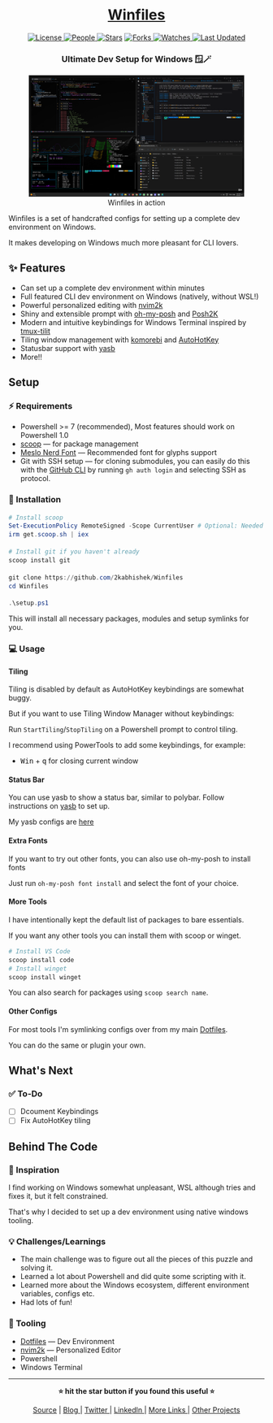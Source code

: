 <div align = "center">

<h1><a href="https://github.com/2kabhishek/Winfiles">Winfiles</a></h1>

<a href="https://github.com/2KAbhishek/Winfiles/blob/main/LICENSE">
<img alt="License" src="https://img.shields.io/github/license/2kabhishek/Winfiles?style=flat&color=eee&label="> </a>

<a href="https://github.com/2KAbhishek/Winfiles/graphs/contributors">
<img alt="People" src="https://img.shields.io/github/contributors/2kabhishek/Winfiles?style=flat&color=ffaaf2&label=People"> </a>

<a href="https://github.com/2KAbhishek/Winfiles/stargazers">
<img alt="Stars" src="https://img.shields.io/github/stars/2kabhishek/Winfiles?style=flat&color=98c379&label=Stars"></a>

<a href="https://github.com/2KAbhishek/Winfiles/network/members">
<img alt="Forks" src="https://img.shields.io/github/forks/2kabhishek/Winfiles?style=flat&color=66a8e0&label=Forks"> </a>

<a href="https://github.com/2KAbhishek/Winfiles/watchers">
<img alt="Watches" src="https://img.shields.io/github/watchers/2kabhishek/Winfiles?style=flat&color=f5d08b&label=Watches"> </a>

<a href="https://github.com/2KAbhishek/Winfiles/pulse">
<img alt="Last Updated" src="https://img.shields.io/github/last-commit/2kabhishek/Winfiles?style=flat&color=e06c75&label="> </a>

<h3>Ultimate Dev Setup for Windows 🪟🪄</h3>

<figure>
  <img src="images/screenshot.png" alt="Winfiles in action">
  <br/>
  <figcaption>Winfiles in action</figcaption>
</figure>

</div>

Winfiles is a set of handcrafted configs for setting up a complete dev environment on Windows.

It makes developing on Windows much more pleasant for CLI lovers.

## ✨ Features

- Can set up a complete dev environment within minutes
- Full featured CLI dev environment on Windows (natively, without WSL!)
- Powerful personalized editing with [nvim2k](https://github.com/2kabhishek/nvim2k)
- Shiny and extensible prompt with [oh-my-posh](https://ohmyposh.dev/) and [Posh2K](https://github.com/2kabhishek/Posh2K)
- Modern and intuitive keybindings for Windows Terminal inspired by [tmux-tilit](https://github.com/2kabhishek/tmux-tilit)
- Tiling window management with [komorebi](https://github.com/LGUG2Z/komorebi) and [AutoHotKey](https://www.autohotkey.com/)
- Statusbar support with [yasb](https://github.com/denBot/yasb)
- More!!

## Setup

### ⚡ Requirements

- Powershell >= 7 (recommended), Most features should work on Powershell 1.0
- [scoop](https://scoop.sh/) — for package management
- [Meslo Nerd Font](https://github.com/ryanoasis/nerd-fonts/blob/master/patched-fonts/Meslo/S-DZ/Regular/complete/Meslo%20LG%20S%20DZ%20Regular%20Nerd%20Font%20Complete.ttf) — Recommended font for glyphs support
- Git with SSH setup — for cloning submodules, you can easily do this with the [GitHub CLI](https://cli.github.com/) by running `gh auth login` and selecting SSH as protocol.

### 🚀 Installation

```ps1
# Install scoop
Set-ExecutionPolicy RemoteSigned -Scope CurrentUser # Optional: Needed to run a remote script the first time
irm get.scoop.sh | iex

# Install git if you haven't already
scoop install git

git clone https://github.com/2kabhishek/Winfiles
cd Winfiles

.\setup.ps1
```

This will install all necessary packages, modules and setup symlinks for you.

### 💻 Usage

#### Tiling

Tiling is disabled by default as AutoHotKey keybindings are somewhat buggy.

But if you want to use Tiling Window Manager without keybindings:

Run `StartTiling`/`StopTiling` on a Powershell prompt to control tiling.

I recommend using PowerTools to add some keybindings, for example:

- <kbd>Win</kbd> + <kbd>q</kbd> for closing current window

#### Status Bar

You can use yasb to show a status bar, similar to polybar.
Follow instructions on [yasb](https://github.com/denBot/yasb) to set up.

My yasb configs are [here](https://github.com/2KAbhishek/Winfiles/tree/main/config/yasb)

#### Extra Fonts

If you want to try out other fonts, you can also use oh-my-posh to install fonts

Just run `oh-my-posh font install` and select the font of your choice.

#### More Tools

I have intentionally kept the default list of packages to bare essentials.

If you want any other tools you can install them with scoop or winget.

```ps1
# Install VS Code
scoop install code
# Install winget
scoop install winget
```

You can also search for packages using `scoop search name`.

#### Other Configs

For most tools I'm symlinking configs over from my main [Dotfiles](https://github.com/2kabhishek/Dotfiles).

You can do the same or plugin your own.

## What's Next

### ✅ To-Do

- [ ] Dcoument Keybindings
- [ ] Fix AutoHotKey tiling

## Behind The Code

### 🌈 Inspiration

I find working on Windows somewhat unpleasant, WSL although tries and fixes it, but it felt constrained.

That's why I decided to set up a dev environment using native windows tooling.

### 💡 Challenges/Learnings

- The main challenge was to figure out all the pieces of this puzzle and solving it.
- Learned a lot about Powershell and did quite some scripting with it.
- Learned more about the Windows ecosystem, different environment variables, configs etc.
- Had lots of fun!

### 🧰 Tooling

- [Dotfiles](https://github.com/2kabhishek/Dotfiles) — Dev Environment
- [nvim2k](https://github.com/2kabhishek/nvim2k) — Personalized Editor
- Powershell
- Windows Terminal

<hr>

<div align="center">

<strong>⭐ hit the star button if you found this useful ⭐</strong><br>

<a href="https://github.com/2KAbhishek/Winfiles">Source</a>
| <a href="https://2kabhishek.github.io/blog" target="_blank">Blog </a>
| <a href="https://twitter.com/2kabhishek" target="_blank">Twitter </a>
| <a href="https://linkedin.com/in/2kabhishek" target="_blank">LinkedIn </a>
| <a href="https://2kabhishek.github.io/links" target="_blank">More Links </a>
| <a href="https://2kabhishek.github.io/projects" target="_blank">Other Projects </a>

</div>
